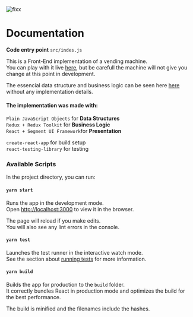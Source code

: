<img src="https://firebasestorage.googleapis.com/v0/b/ovo-sound.appspot.com/o/deer-furry.gif?alt=media&token=ea48d7ec-761b-4f73-bfc8-5864bfde06a6" alt="fixx" >

# Documentation
**Code entry point** `src/indes.js`<br/>

This is a Front-End implementation of a vending machine.<br/>
You can play with it live [here](https://deer-furry-vending-machine.netlify.app), but be carefull the machine will not give you change at this point in development.

The essencial data structure and business logic can be seen here [here](https://github.com/vercetti11/deer-furry/blob/problem-essence/index.js) without any implementation details.

#### The implementation was made with:
`Plain JavaScript Objects` for **Data Structures**<br/>
`Redux + Redux Toolkit` for **Business Logic**<br/>
`React + Segment UI Framework`for **Presentation**

`create-react-app` for build setup<br/>
`react-testing-library` for testing


### Available Scripts

In the project directory, you can run:

#### `yarn start`

Runs the app in the development mode.<br />
Open [http://localhost:3000](http://localhost:3000) to view it in the browser.

The page will reload if you make edits.<br />
You will also see any lint errors in the console.

#### `yarn test`

Launches the test runner in the interactive watch mode.<br />
See the section about [running tests](https://facebook.github.io/create-react-app/docs/running-tests) for more information.

#### `yarn build`

Builds the app for production to the `build` folder.<br />
It correctly bundles React in production mode and optimizes the build for the best performance.

The build is minified and the filenames include the hashes.<br />

